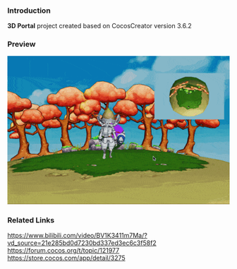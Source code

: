 ### Introduction
**3D Portal** project created based on CocosCreator version 3.6.2

### Preview
![image](../../../gif/202211/2022111801.gif)

### Related Links
https://www.bilibili.com/video/BV1K3411m7Ma/?vd_source=21e285bd0d7230bd337ed3ec6c3f58f2    
https://forum.cocos.org/t/topic/121977    
https://store.cocos.com/app/detail/3275